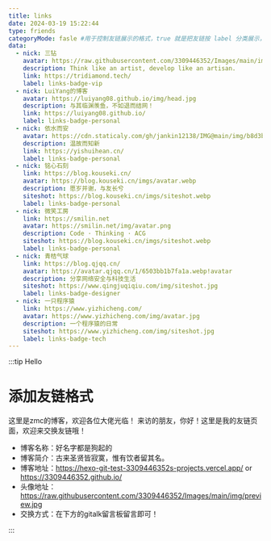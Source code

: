 ```yaml
---
title: links
date: 2024-03-19 15:22:44
type: friends
categoryMode: fasle #用于控制友链展示的格式，true 就是把友链按 label 分类展示，false 就是都在一起展示
data:
  - nick: 三钻
    avatar: https://raw.githubusercontent.com/3309446352/Images/main/img/preview.jpg
    description: Think like an artist, develop like an artisan.
    link: https://tridiamond.tech/
    label: links-badge-vip
  - nick: LuiYang的博客
    avatar: https://luiyang08.github.io/img/head.jpg
    description: 与其临渊羡鱼，不如退而结网！
    link: https://luiyang08.github.io/
    label: links-badge-personal
  - nick: 依水而安
    avatar: https://cdn.staticaly.com/gh/jankin12138/IMG@main/img/b8d3b3c382fa44e5c92a361d33e0c616_hd.4sew3rxcedq0.jpg
    description: 温故而知新
    link: https://yishuihean.cn/
    label: links-badge-personal
  - nick: 铭心石刻
    link: https://blog.kouseki.cn/
    avatar: https://blog.kouseki.cn/imgs/avatar.webp
    description: 愿岁并谢，与友长兮
    siteshot: https://blog.kouseki.cn/imgs/siteshot.webp
    label: links-badge-personal
  - nick: 微笑工房
    link: https://smilin.net
    avatar: https://smilin.net/img/avatar.png
    description: Code · Thinking · ACG
    siteshot: https://blog.kouseki.cn/imgs/siteshot.webp
    label: links-badge-personal
  - nick: 青桔气球
    link: https://blog.qjqq.cn/
    avatar: https://avatar.qjqq.cn/1/6503bb1b7fa1a.webp!avatar
    description: 分享网络安全与科技生活
    siteshot: https://www.qingjuqiqiu.com/img/siteshot.jpg
    label: links-badge-designer
  - nick: 一只程序猿
    link: https://www.yizhicheng.com/
    avatar: https://www.yizhicheng.com/img/avatar.jpg
    description: 一个程序猿的日常
    siteshot: https://www.yizhicheng.com/img/siteshot.jpg
    label: links-badge-tech
---
```

<!DOCTYPE html>

<html lang="en">
<head>
  <meta charset="UTF-8">
  <meta name="viewport" content="width=device-width, initial-scale=1.0">
  <title>Document</title>
  <link rel="stylesheet" href="https://unpkg.com/qexo-friends/friends.css"/>
</head>
<body>
  <div id="qexo-friends"></div>
</body>
</html>

<script src="https://cdn.jsdelivr.net/npm/qexo-static@1.6.0/hexo/friends.js"></script>

<script>loadQexoFriends("qexo-friends", "https://qexohexoblog.vercel.app")</script>

:::tip Hello

# 添加友链格式

这里是zmc的博客，欢迎各位大佬光临！
来访的朋友，你好！这里是我的友链页面，欢迎来交换友链哦！

- 博客名称：好名字都是狗起的
- 博客简介：古来圣贤皆寂寞，惟有饮者留其名。
- 博客地址：https://hexo-git-test-3309446352s-projects.vercel.app/ or https://3309446352.github.io/
- 头像地址：https://raw.githubusercontent.com/3309446352/Images/main/img/preview.jpg
- 交换方式：在下方的gitalk留言板留言即可！

:::
